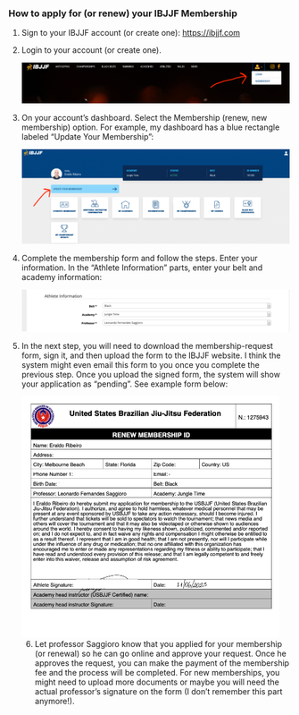 

### How to apply for (or renew) your IBJJF Membership

1. Sign to your IBJJF account (or create one): https://ibjjf.com

2. Login to your account (or create one). 

   ![image-20231107103429685](image-20231107103429685.png)

3. On your account’s dashboard. Select the Membership (renew, new membership) option. For example, my dashboard has a blue rectangle labeled “Update Your Membership”: 

   <img src="image-20231107104123807.png" alt="image-20231107104123807" style="zoom:60%;" />

4. Complete the membership form and follow the steps. Enter your information. In the “Athlete Information” parts, enter your belt and academy information:

   ![image-20231107104835720](image-20231107104835720.png)

5. In the next step, you will need to download the membership-request form, sign it, and then upload the form to the IBJJF website. I think the system might even email this form to you once you complete the previous step. Once you upload the signed form, the system will show your application as “pending”. See example form below:

   <img src="image-20231107105511333.png" alt="image-20231107105511333" style="zoom:53%;" /> 

   6. Let professor Saggioro know that you applied for your membership (or renewal) so he can go online and approve your request. Once he approves the request, you can make the payment of the membership fee and the process will be completed. For new memberships, you might need to upload more documents or maybe you will need the actual professor’s signature on the form (I don’t remember this part anymore!). 